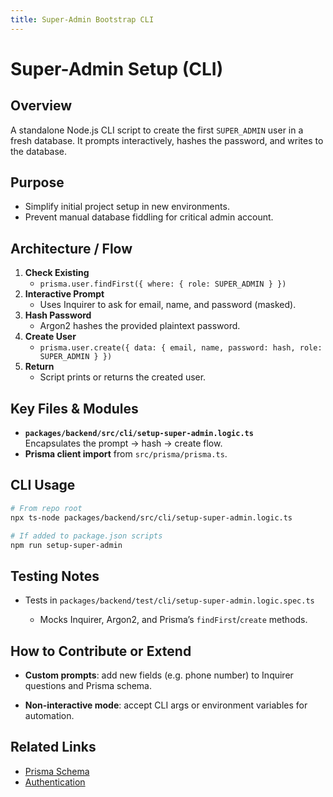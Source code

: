 ```yaml
---
title: Super-Admin Bootstrap CLI
---
```

# Super-Admin Setup (CLI)

## Overview
A standalone Node.js CLI script to create the first `SUPER_ADMIN` user in a fresh database. It prompts interactively, hashes the password, and writes to the database.

## Purpose
- Simplify initial project setup in new environments.
- Prevent manual database fiddling for critical admin account.

## Architecture / Flow

1. **Check Existing**
    - `prisma.user.findFirst({ where: { role: SUPER_ADMIN } })`
2. **Interactive Prompt**
    - Uses Inquirer to ask for email, name, and password (masked).
3. **Hash Password**
    - Argon2 hashes the provided plaintext password.
4. **Create User**
    - `prisma.user.create({ data: { email, name, password: hash, role: SUPER_ADMIN } })`
5. **Return**
    - Script prints or returns the created user.

## Key Files & Modules

- **`packages/backend/src/cli/setup-super-admin.logic.ts`**  
  Encapsulates the prompt → hash → create flow.
- **Prisma client import** from `src/prisma/prisma.ts`.

## CLI Usage

```bash
# From repo root
npx ts-node packages/backend/src/cli/setup-super-admin.logic.ts

# If added to package.json scripts
npm run setup-super-admin
```

## Testing Notes

-   Tests in `packages/backend/test/cli/setup-super-admin.logic.spec.ts`

    -   Mocks Inquirer, Argon2, and Prisma’s `findFirst`/`create` methods.


## How to Contribute or Extend

-   **Custom prompts**: add new fields (e.g. phone number) to Inquirer questions and Prisma schema.

-   **Non-interactive mode**: accept CLI args or environment variables for automation.


## Related Links

- [Prisma Schema](./prisma-schema)
- [Authentication](./authentication)